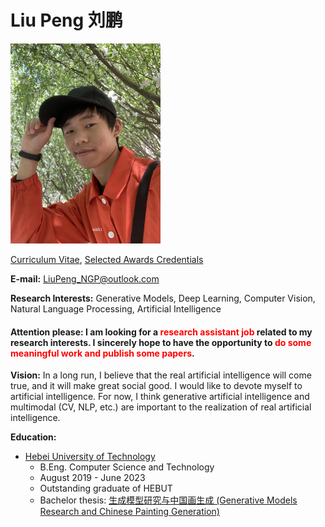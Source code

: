 # Liu Peng 刘鹏

<img src="portrait.jpg"  width="240" height="320">

[Curriculum Vitae](CV_Liu_Peng_HEBUT.pdf), [Selected Awards Credentials](Credentials_Liu_Peng_HEBUT.pdf)

**E-mail:** LiuPeng_NGP@outlook.com

**Research Interests:** Generative Models, Deep Learning, Computer Vision, Natural Language Processing, Artificial Intelligence

#### Attention please: I am looking for a <font color=red>research assistant job</font> related to my research interests. I sincerely hope to have the opportunity to <font color=red>do some meaningful work and publish some papers</font>.

**Vision:** In a long run, I believe that the real artificial intelligence will come true, and it will make great social good. I would like to devote myself to artificial intelligence. For now, I think generative artificial intelligence and multimodal (CV, NLP, etc.) are important to the realization of real artificial intelligence.

**Education:**
- [Hebei University of Technology](https://eweb.hebut.edu.cn/)
  - B.Eng. Computer Science and Technology
  - August 2019 - June 2023
  - Outstanding graduate of HEBUT
  - Bachelor thesis: [生成模型研究与中国画生成 (Generative Models Research and Chinese Painting Generation)](Thesis_Bachelor_Liu_Peng_HEBUT.pdf) 

